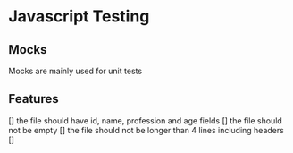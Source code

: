 # Javascript Testing

## Mocks
Mocks are mainly used for unit tests

## Features
[] the file should have id, name, profession and age fields
[] the file should not be empty
[] the file should not be longer than 4 lines including headers
[] 